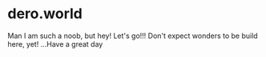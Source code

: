 # dero.world
Man I am such a noob, but hey! Let's go!!!
Don't expect wonders to be build here, yet!
...Have a great day
